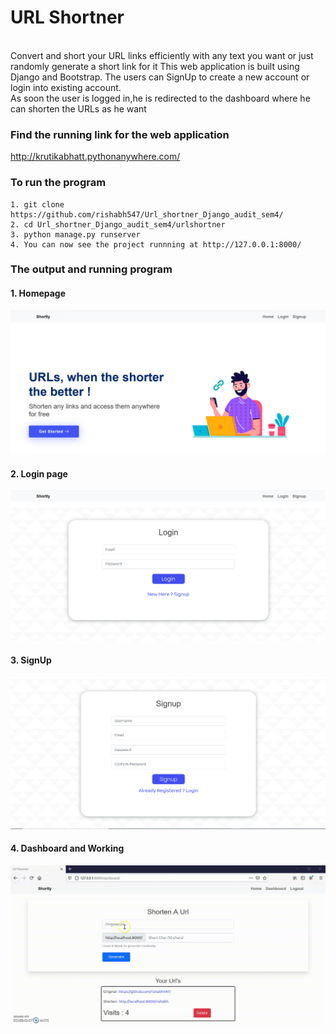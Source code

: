 # URL Shortner
<br>
Convert and short your URL links efficiently with any text you want or just randomly generate a short link for it
This web application is built using Django and Bootstrap.
The users can SignUp to create a new account or login into existing account.<br>As soon the user is logged in,he is redirected to the dashboard where he can shorten the URLs as he want

### Find the running link for the web application
http://krutikabhatt.pythonanywhere.com/
### To run the program 
```
1. git clone https://github.com/rishabh547/Url_shortner_Django_audit_sem4/
2. cd Url_shortner_Django_audit_sem4/urlshortner
3. python manage.py runserver
4. You can now see the project runnning at http://127.0.0.1:8000/
```
### The output and running program
#### 1. Homepage <br>
![Home Page](https://github.com/rishabh547/Url_shortner_Django_audit_sem4/blob/main/images/homepage.PNG)
#### 2. Login page
![Login Page](https://github.com/rishabh547/Url_shortner_Django_audit_sem4/blob/main/images/login.PNG)
#### 3. SignUp
![SignUp Page](https://github.com/rishabh547/Url_shortner_Django_audit_sem4/blob/main/images/signup.PNG)
#### 4. Dashboard and Working
![Dashboard working](https://github.com/rishabh547/Url_shortner_Django_audit_sem4/blob/main/images/working.gif)

